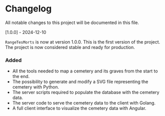 # Changelog

All notable changes to this project will be documented in this file.

[1.0.0] - 2024-12-10

`RangeTesMorts` is now at version 1.0.0. This is the first version of the project. The project is now considered stable and ready for production.

### Added

- All the tools needed to map a cemetery and its graves from the start to the end.
- The possibility to generate and modify a SVG file representing the cemetery with Python.
- The server scripts required to populate the database with the cemetery data.
- The server code to serve the cemetery data to the client with Golang.
- A full client interface to visualize the cemetery data with Angular.
